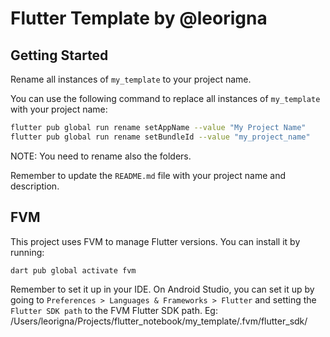# Flutter Template by @leorigna

## Getting Started
Rename all instances of `my_template` to your project name.

You can use the following command to replace all instances of `my_template` with your project name:
```bash
flutter pub global run rename setAppName --value "My Project Name"
flutter pub global run rename setBundleId --value "my_project_name"
```

NOTE: You need to rename also the folders.

Remember to update the `README.md` file with your project name and description.

## FVM

This project uses FVM to manage Flutter versions. You can install it by running:
```bash
dart pub global activate fvm
```
Remember to set it up in your IDE.
On Android Studio, you can set it up by going to `Preferences > Languages & Frameworks > Flutter` and setting the `Flutter SDK path` to the FVM Flutter SDK path.
Eg: /Users/leorigna/Projects/flutter_notebook/my_template/.fvm/flutter_sdk/
